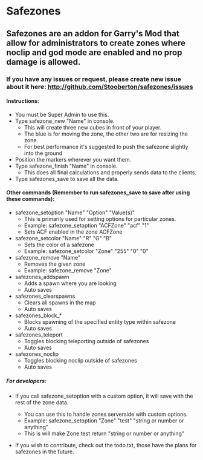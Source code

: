 # Safezones
## Safezones are an addon for Garry's Mod that allow for administrators to create zones where noclip and god mode are enabled and no prop damage is allowed.

### If you have any issues or request, please create new issue about it here: http://github.com/Stooberton/safezones/issues

#### Instructions:
* You must be Super Admin to use this.
* Type safezone_new "Name" in console.
	* This will create three new cubes in front of your player.
	* The blue is for moving the zone, the other two are for resizing the zone.
	* For best performance it's suggested to push the safezone slightly into the ground
* Position the markers wherever you want them.
* Type safezone_finish "Name" in console.
	* This does all final calculations and properly sends data to the clients.
* Type safezones_save to save all the data.


#### Other commands (**Remember to run safezones_save to save after using these commands**):
* safezone_setoption "Name" "Option" "Value(s)" 
	* This is primarily used for setting options for particular zones.
	* Example: safezone_setoption "ACFZone" "acf" "1"
	* Sets ACF enabled in the zone ACFZone
* safezone_setcolor "Name" "R" "G" "B"
	* Sets the color of a safezone
	* Example: safezone_setcolor "Zone" "255" "0" "0"
* safezone_remove "Name"
	* Removes the given zone
	* Example: safezone_remove "Zone"
* safezones_addspawn 
	* Adds a spawn where you are looking
	* Auto saves
* safezones_clearspawns 
	* Clears all spawns in the map
	* Auto saves
* safezones_block_*
	* Blocks spawning of the specified entity type within safezone
	* Auto saves
* safezones_teleport
	* Toggles blocking teleporting outside of safezones
	* Auto saves
* safezones_noclip
	* Toggles blocking noclip outside of safezones
	* Auto saves

##### For developers: 
* If you call safezone_setoption with a custom option, it will save with the rest of the zone data.
	* You can use this to handle zones serverside with custom options.
	* Example: safezone_setoption "Zone" "test" "string or number or anything"
	* This is will make Zone.test return "string or number or anything"

* If you wish to contribute, check out the todo.txt, those have the plans for safezones in the future.
